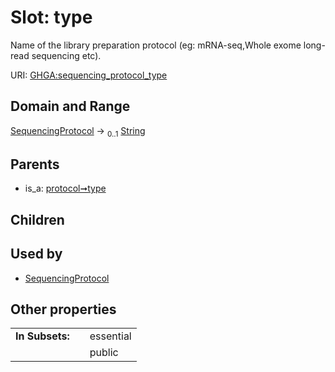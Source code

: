 
# Slot: type


Name of the library preparation protocol (eg: mRNA-seq,Whole exome long-read sequencing etc).

URI: [GHGA:sequencing_protocol_type](https://w3id.org/GHGA/sequencing_protocol_type)


## Domain and Range

[SequencingProtocol](SequencingProtocol.md) &#8594;  <sub>0..1</sub> [String](types/String.md)

## Parents

 *  is_a: [protocol➞type](protocol_type.md)

## Children


## Used by

 * [SequencingProtocol](SequencingProtocol.md)

## Other properties

|  |  |  |
| --- | --- | --- |
| **In Subsets:** | | essential |
|  | | public |

